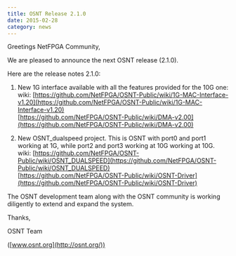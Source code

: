 ```yaml
---
title: OSNT Release 2.1.0
date: 2015-02-28
category: news
---
```


Greetings NetFPGA Community,

We are pleased to announce the next OSNT release (2.1.0).

Here are the release notes 2.1.0:

1. New 1G interface available with all the features provided for the 10G one: <br> wiki: [https://github.com/NetFPGA/OSNT-Public/wiki/1G-MAC-Interface-v1.20](https://github.com/NetFPGA/OSNT-Public/wiki/1G-MAC-Interface-v1.20)<br>[https://github.com/NetFPGA/OSNT-Public/wiki/DMA-v2.00](https://github.com/NetFPGA/OSNT-Public/wiki/DMA-v2.00)

2. New OSNT_dualspeed project. This is OSNT with port0 and port1 working at 1G, while port2 and port3 working at 10G working at 10G. <br> wiki: [https://github.com/NetFPGA/OSNT-Public/wiki/OSNT_DUALSPEED](https://github.com/NetFPGA/OSNT-Public/wiki/OSNT_DUALSPEED)<br>[https://github.com/NetFPGA/OSNT-Public/wiki/OSNT-Driver](https://github.com/NetFPGA/OSNT-Public/wiki/OSNT-Driver)

The OSNT development team along with the OSNT community is working diligently to extend and expand the system.

Thanks,

OSNT Team

([www.osnt.org](http://osnt.org/))
